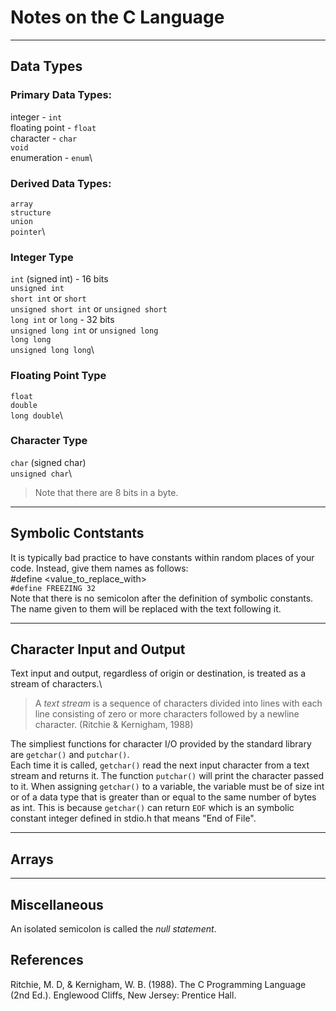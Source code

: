# Notes on the C Language
---
## Data Types

### Primary Data Types:
integer - `int`\
floating point - `float`\
character - `char`\
`void`\
enumeration - `enum`\

### Derived Data Types:
`array`\
`structure`\
`union`\
`pointer`\

### Integer Type
`int` (signed int) - 16 bits\
`unsigned int`\
`short int` or `short`\
`unsigned short int` or `unsigned short`\
`long int` or `long` - 32 bits\
`unsigned long int` or `unsigned long`\
`long long`\
`unsigned long long`\

### Floating Point Type
`float`\
`double`\
`long double`\

### Character Type
`char` (signed char)\
`unsigned char`\

> Note that there are 8 bits in a byte.

---

## Symbolic Contstants 

It is typically bad practice to have constants within random places of your code. Instead, 
give them names as follows:\
#define <NAME> <value_to_replace_with>\
`#define FREEZING 32`\
Note that there is no semicolon after the definition of symbolic constants. The name given 
to them will be replaced with the text following it.

---

## Character Input and Output

Text input and output, regardless of origin or destination, is treated as a stream of characters.\  

> A _text stream_ is a sequence of characters divided into lines with each line consisting of zero 
> or more characters followed by a newline character. (Ritchie & Kernigham, 1988)

The simpliest functions for character I/O provided by the standard library are `getchar()` and `putchar()`.\
Each time it is called, `getchar()` read the next input character from a text stream and returns it. The function 
`putchar()` will print the character passed to it. When assigning `getchar()` to a variable, the variable must be 
of size int or of a data type that is greater than or equal to the same number of bytes as int. This is because 
`getchar()` can return `EOF` which is an symbolic constant integer defined in stdio.h that means "End of File".

---

## Arrays



---

## Miscellaneous

An isolated semicolon is called the _null statement_.


## References

Ritchie, M. D, & Kernigham, W. B. (1988). The C Programming Language (2nd Ed.). Englewood Cliffs, New Jersey: Prentice Hall.

